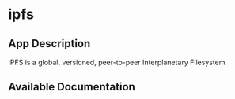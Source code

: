 # ipfs

## App Description

IPFS is a global, versioned, peer-to-peer Interplanetary Filesystem.

## Available Documentation

